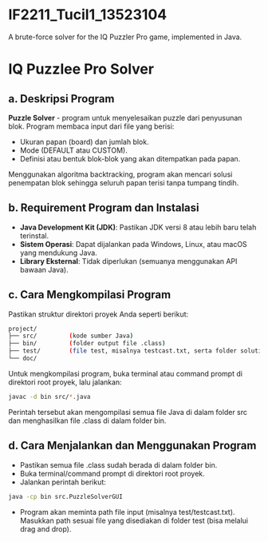 # IF2211_Tucil1_13523104
A brute-force solver for the IQ Puzzler Pro game, implemented in Java.

# IQ Puzzlee Pro Solver

## a. Deskripsi Program
**Puzzle Solver** - program untuk menyelesaikan puzzle dari penyusunan blok. Program membaca input dari file yang berisi:
- Ukuran papan (board) dan jumlah blok.
- Mode (DEFAULT atau CUSTOM).
- Definisi atau bentuk blok-blok yang akan ditempatkan pada papan.

Menggunakan algoritma backtracking, program akan mencari solusi penempatan blok sehingga seluruh papan terisi tanpa tumpang tindih.

## b. Requirement Program dan Instalasi
- **Java Development Kit (JDK)**: Pastikan JDK versi 8 atau lebih baru telah terinstal.
- **Sistem Operasi**: Dapat dijalankan pada Windows, Linux, atau macOS yang mendukung Java.
- **Library Eksternal**: Tidak diperlukan (semuanya menggunakan API bawaan Java).

## c. Cara Mengkompilasi Program
Pastikan struktur direktori proyek Anda seperti berikut:

```bash
project/
├── src/         (kode sumber Java)
├── bin/         (folder output file .class)
├── test/        (file test, misalnya testcast.txt, serta folder solution)
└── doc/         
```
Untuk mengkompilasi program, buka terminal atau command prompt di direktori root proyek, lalu jalankan:
```bash
javac -d bin src/*.java
```
Perintah tersebut akan mengompilasi semua file Java di dalam folder src dan menghasilkan file .class di dalam folder bin.

## d. Cara Menjalankan dan Menggunakan Program
- Pastikan semua file .class sudah berada di dalam folder bin.
- Buka terminal/command prompt di direktori root proyek.
- Jalankan perintah berikut:
```bash
java -cp bin src.PuzzleSolverGUI
```
- Program akan meminta path file input (misalnya test/testcast.txt).
Masukkan path sesuai file yang disediakan di folder test (bisa melalui drag and drop).

